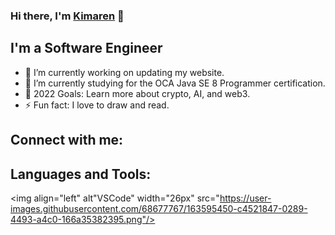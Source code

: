 ### Hi there, I'm [Kimaren][website] 👋


## I'm a Software Engineer
- 🔭 I’m currently working on updating my website.
- 🌱 I’m currently studying for the OCA Java SE 8 Programmer certification.
- 🥅 2022 Goals: Learn more about crypto, AI, and web3.
- ⚡ Fun fact: I love to draw and read.

## Connect with me: 


## Languages and Tools:
<img align="left" alt"VSCode" width="26px" src="https://user-images.githubusercontent.com/68677767/163595450-c4521847-0289-4493-a4c0-166a35382395.png"/>

[website]: https://kimarennaidoo.com/
[linkedin]: https://www.linkedin.com/in/kimaren-naidoo!

